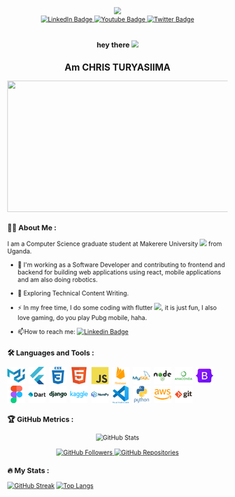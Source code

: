 <div id="header" align="center">
  <img src="https://media.giphy.com/media/M9gbBd9nbDrOTu1Mqx/giphy.gif" width="100"/>
  <div id="badges">
  <a href="https://www.linkedin.com/in/turyasiima-crispus-465b4123b">
    <img src="https://img.shields.io/badge/LinkedIn-blue?style=for-the-badge&logo=linkedin&logoColor=white" alt="LinkedIn Badge"/>
  </a>
  <a href="your-youtube-URL">
    <img src="https://img.shields.io/badge/YouTube-red?style=for-the-badge&logo=youtube&logoColor=white" alt="Youtube Badge"/>
  </a>
  <a href="your-twitter-URL">
    <img src="https://img.shields.io/badge/Twitter-blue?style=for-the-badge&logo=twitter&logoColor=white" alt="Twitter Badge"/>
  </a>
</div>
<img src="https://komarev.com/ghpvc/?username=chrisppa&style=flat-square&color=blue" alt=""/>
<h3>
  hey there
  <img src="https://media.giphy.com/media/hvRJCLFzcasrR4ia7z/giphy.gif" width="30px"/>
</h3>
<h2>
  Am CHRIS TURYASIIMA
</h2>
  <div align="center">
  <img src="https://media3.giphy.com/media/LS2WElet7iL31i3bxh/giphy.webp?cid=790b7611c90oo6njmu39p6h2esfahudaotahiix6008k9cke&ep=v1_gifs_search&rid=giphy.webp&ct=g" width="600" height="300"/>
</div>
</div>


### :man_technologist: About Me :
I am a Computer Science graduate student at Makerere University <img src="https://media.giphy.com/media/WUlplcMpOCEmTGBtBW/giphy.gif" width="30"> from Uganda.
- :telescope: I'm working as a Software Developer and contributing to frontend and backend for building web applications using react, mobile applications and am also doing robotics.

- :seedling: Exploring Technical Content Writing.

- :zap: In my free time, I do some coding with flutter <img src="https://media2.giphy.com/media/E89xxATM4iZoPdr6Tb/200w.webp?cid=ecf05e47y315agns94uylx02ytycxayyzdp1rr3hyt1cjwyf&ep=v1_gifs_related&rid=200w.webp&ct=g" width="30">, it is just fun, I also love gaming, do you play Pubg mobile, haha.

- :mailbox:How to reach me: [![Linkedin Badge](https://img.shields.io/badge/-Chris-blue?style=flat&logo=Linkedin&logoColor=white)](https://www.linkedin.com/in/turyasiima-crispus-465b4123b)


### :hammer_and_wrench: Languages and Tools :
<div>
 <img src="https://github.com/devicons/devicon/blob/master/icons/materialui/materialui-original.svg" title="Material UI" alt="Material UI" width="40" height="40"/>&nbsp;
  <img src="https://github.com/devicons/devicon/blob/master/icons/flutter/flutter-original.svg" title="Flutter" alt="Flutter" width="40" height="40"/>&nbsp;
  <img src="https://github.com/devicons/devicon/blob/master/icons/css3/css3-plain-wordmark.svg"  title="CSS3" alt="CSS" width="40" height="40"/>&nbsp;
  <img src="https://github.com/devicons/devicon/blob/master/icons/html5/html5-original.svg" title="HTML5" alt="HTML" width="40" height="40"/>&nbsp;
  <img src="https://github.com/devicons/devicon/blob/master/icons/javascript/javascript-original.svg" title="JavaScript" alt="JavaScript" width="40" height="40"/>&nbsp;
  <img src="https://github.com/devicons/devicon/blob/master/icons/firebase/firebase-plain-wordmark.svg" title="Firebase" alt="Firebase" width="40" height="40"/>&nbsp;
  <img src="https://github.com/devicons/devicon/blob/master/icons/mysql/mysql-original-wordmark.svg" title="MySQL"  alt="MySQL" width="40" height="40"/>&nbsp;
  <img src="https://github.com/devicons/devicon/blob/master/icons/nodejs/nodejs-original-wordmark.svg" title="NodeJS" alt="NodeJS" width="40" height="40"/>&nbsp;
  <img src="https://github.com/devicons/devicon/blob/master/icons/anaconda/anaconda-original-wordmark.svg" title="Anaconda" alt="Anaconda" width="40" height="40"/>&nbsp;
  <img src="https://github.com/devicons/devicon/blob/master/icons/bootstrap/bootstrap-original.svg" title="Bootstrap" alt="Bootstrap" width="40" height="40"/>&nbsp;
  <img src="https://github.com/devicons/devicon/blob/master/icons/figma/figma-original.svg" title="Figma" alt="Figma" width="40" height="40"/>&nbsp;
  <img src="https://github.com/devicons/devicon/blob/master/icons/dart/dart-original-wordmark.svg" title="Dart" alt="Dart" width="40" height="40"/>&nbsp;
  <img src="https://github.com/devicons/devicon/blob/master/icons/django/django-plain-wordmark.svg" title="Django" alt="Django" width="40" height="40"/>&nbsp;
  <img src="https://github.com/devicons/devicon/blob/master/icons/kaggle/kaggle-original-wordmark.svg" title="Kaggle" alt="Kaggle" width="40" height="40"/>&nbsp;
  <img src="https://github.com/devicons/devicon/blob/master/icons/numpy/numpy-original-wordmark.svg" title="numpy" alt="numpy" width="40" height="40"/>&nbsp;
  <img src="https://github.com/devicons/devicon/blob/master/icons/vscode/vscode-original-wordmark.svg" title="VS code" alt="VS code" width="40" height="40"/>&nbsp;
  <img src="https://github.com/devicons/devicon/blob/master/icons/python/python-original-wordmark.svg" title="Python" alt="Python" width="40" height="40"/>&nbsp;
  <img src="https://github.com/devicons/devicon/blob/master/icons/amazonwebservices/amazonwebservices-plain-wordmark.svg" title="AWS" alt="AWS" width="40" height="40"/>&nbsp;
  <img src="https://github.com/devicons/devicon/blob/master/icons/git/git-original-wordmark.svg" title="Git" **alt="Git" width="40" height="40"/>
</div>

### :trophy: GitHub Metrics :
<div align="center">
  <!-- GitHub Stats Card -->
  <img src="https://github-readme-stats.vercel.app/api?username=chrisppa&show_icons=true&theme=radical" alt="GitHub Stats" />
  <br><br>
  
  <!-- Contribution Badges -->
  <a href="https://github.com/chrisppa">
    <img src="https://img.shields.io/github/followers/chrisppa?style=for-the-badge&logo=github" alt="GitHub Followers"/>
  </a>
  <a href="https://github.com/chrisppa?tab=repositories">
    <img src="https://img.shields.io/badge/Repositories-View%20All-brightgreen?style=for-the-badge&logo=github" alt="GitHub Repositories"/>
  </a>
</div>

### :fire: My Stats :
[![GitHub Streak](http://github-readme-streak-stats.herokuapp.com?user=chrisppa&theme=dark&background=000000)](https://git.io/streak-stats)
[![Top Langs](https://github-readme-stats.vercel.app/api/top-langs/?username=chrisppa&layout=compact&theme=vision-friendly-dark)](https://github.com/anuraghazra/github-readme-stats)
